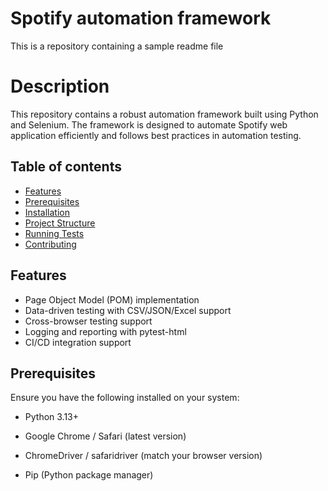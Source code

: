 
# Spotify automation framework

This is a repository containing a sample readme file

# Description

This repository contains a robust automation framework built using Python and Selenium. The framework is designed to automate Spotify web application efficiently and follows best practices in automation testing.


 
## Table of contents
- [Features](#features)
- [Prerequisites](#prerequisites)
- [Installation](#installation)
- [Project Structure](#projectstructure)
- [Running Tests](#runningtests)
- [Contributing](#contributing)


## **Features**


- Page Object Model (POM) implementation
- Data-driven testing with CSV/JSON/Excel support
- Cross-browser testing support
- Logging and reporting with pytest-html
- CI/CD integration support



## **Prerequisites**
Ensure you have the following installed on your system:

- Python 3.13+

- Google Chrome / Safari (latest version)

- ChromeDriver / safaridriver (match your browser version)

- Pip (Python package manager)
